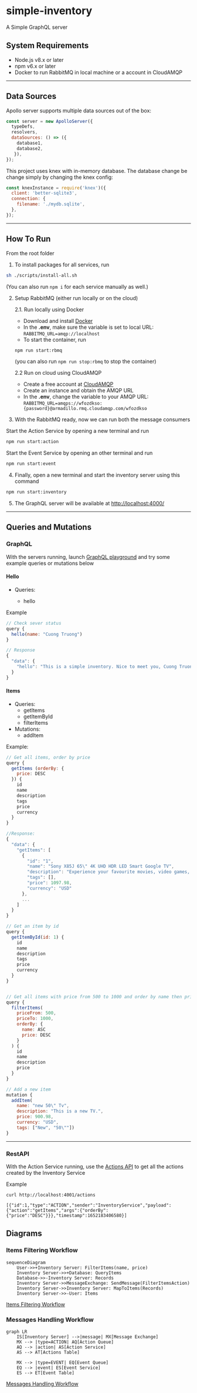 # simple-inventory

A Simple GraphQL server

## System Requirements

- Node.js v8.x or later
- npm v6.x or later
- Docker to run RabbitMQ in local machine or a account in CloudAMQP

---

## Data Sources

Apollo server supports multiple data sources out of the box:

```js
const server = new ApolloServer({
  typeDefs,
  resolvers,
  dataSources: () => ({ 
    database1,
    database2, 
   }),
});
```

This project uses knex with in-memory database. The database change be change simply by changing the knex config:

```js
const knexInstance = require('knex')({
  client: 'better-sqlite3',
  connection: {
    filename: './mydb.sqlite',
  },
});
```
---

## How To Run

From the root folder

1. To install packages for all services, run

```bash
sh ./scripts/install-all.sh
```

(You can also run `npm i` for each service manually as well.)

2. Setup RabbitMQ (either run locally or on the cloud)
  
    2.1. Run locally using Docker

      - Download and install [Docker](https://docs.docker.com/desktop/windows/install)
      - In the **.env**, make sure the variable is set to local URL: `RABBITMQ_URL=amqp://localhost`
      - To start the container, run

      ```bash
      npm run start:rbmq
      ```

      (you can also run `npm run stop:rbmq` to stop the container)

    2.2 Run on cloud using CloudAMQP

      - Create a free account at [CloudAMQP](https://customer.cloudamqp.com)
      - Create an instance and obtain the AMQP URL
      - In the **.env**, change the variable to your AMQP URL: `RABBITMQ_URL=amqps://wfozdkso:{password}@armadillo.rmq.cloudamqp.com/wfozdkso`

3. With the RabbitMQ ready, now we can run both the message consumers

  Start the Action Service by opening a new terminal and run
  
  ```bash
  npm run start:action
  ```

  Start the Event Service by opening an other terminal and run
  
  ```bash
  npm run start:event
  ```

4. Finally, open a new terminal and start the inventory server using this command

```bash
npm run start:inventory
```

5. The GraphQL server will be available at <http://localhost:4000/>

---

## Queries and Mutations

### GraphQL

With the servers running, launch [GraphQL playground](http://localhost:4000/) and try some example queries or mutations below

#### Hello

- Queries:

  - hello

Example

```js
// Check sever status
query {
  hello(name: "Cuong Truong")
}

// Response
{
  "data": {
    "hello": "This is a simple inventory. Nice to meet you, Cuong Truong."
  }
}
```

#### Items

- Queries:
  - getItems
  - getItemById
  - filterItems
- Mutations:
  - addItem

 Example:

```js
// Get all items, order by price
query {
  getItems (orderBy: {
    price: DESC
  }) {
    id
    name
    description
    tags
    price
    currency
  }
}

//Response:
{
  "data": {
    "getItems": [
      {
        "id": "1",
        "name": "Sony X85J 65\" 4K UHD HDR LED Smart Google TV",
        "description": "Experience your favourite movies, video games, and sports in true-to-life clarity with this 65\" Sony 4K UHD smart TV.",
        "tags": [],
        "price": 1097.98,
        "currency": "USD"
      },
      ...
    ]
  }
}

// Get an item by id
query {
  getItemById(id: 1) {
    id
    name
    description
    tags
    price
    currency
  }
}


// Get all items with price from 500 to 1000 and order by name then price
query {
  filterItems(
    priceFrom: 500,
    priceTo: 1000,
    orderBy: {
      name: ASC
      price: DESC
    }
  ) {
    id
    name
    description
    price
  }
}

// Add a new item
mutation {
  addItem(
    name: "new 50\" Tv", 
    description: "This is a new TV.", 
    price: 900.98, 
    currency: "USD", 
    tags: ["New", "50\""])
}
```

---




### RestAPI

With the Action Service running, use the [Actions API](http://localhost:4001/actions) to get all the actions created by the Inventory Service

Example

```curl
curl http://localhost:4001/actions

[{"id":1,"type":"ACTION","sender":"InventoryService","payload":{"action":"getItems","args":{"orderBy":{"price":"DESC"}}},"timestamp":1652183406580}]
```

## Diagrams

### Items Filtering Workflow

```mermaid
sequenceDiagram
    User->>+Inventory Server: FilterItems(name, price)
    Inventory Server->>+Database: QueryItems
    Database->>-Inventory Server: Records
    Inventory Server->>MessageExchange: SendMessage(FilterItemsAction)
    Inventory Server->>Inventory Server: MapToItems(Records)    
    Inventory Server->>-User: Items
```

[Items Filtering Workflow](https://mermaid.live/edit#pako:eNp1kcFqwzAQRH9F6JRQ5wd0CBSSQg45tG5vvmyliSOwJHclhZqQf69cO1AarJPQvpmdXV2lDgZSyYivDK-xs9QyucaLcj4ieLPdPh38BT4FHkQNvoCVeLFdAh8SXFx5cqhEz1ZjPen-86PHjhJ9UoQSrxk8_Eon-l4p1Oax0xt0YBMXjY-IkVrsv_WZfFvsa3gzP67-xHzWyQa_HPCx85H69zCNOIdYj9pFh824LiXmyWQlHdiRNWW711HUyHSGQyNVuRqcKHepkY2_FTT3hhL2xhZLqU7URVSScgr14LVUiTPu0PxDM3X7AdsynH8)

### Messages Handling Workflow

```mermaid
graph LR
    IS[Inventory Server] -->|message| MX[Message Exchange]
    MX --> |type=ACTION| AQ[Action Queue]
    AQ --> |action| AS[Action Service]
    AS --> AT[Actions Table]
    
    MX --> |type=EVENT| EQ[Event Queue]
    EQ --> |event| ES[Event Service]
    ES --> ET[Event Table]
```

[Messages Handling Workflow](https://mermaid.live/edit#pako:eNpt0dFqgzAUBuBXOZzr9gWEDcKWC2G2uMgoaC_O9FQFjRKTMql998Wqg8JydeD_wk9Obph3BWOApaG-go_PTIM_oUpDfWVtOzOCYnNlc4b9_nVqeRio5AmiUxotM8ifvCJd8nm5G51mCZMde34Rb0l4PEwg4lTktu40xI7dRkW8UHpEXqlNzZ11_ufUw4lkjQdI6LvZ0n9q5Zc8JBPIOJXzK55K5VrKc-KNWs1zpVwqZbKmWyHusGXTUl34pd1mm6GtuOUMAz8WfCHX2AwzfffU9QVZlkXtF4nBhZqBd0jOdmrUOQbWON7Qe03-D9pV3X8BMu-Ezw)